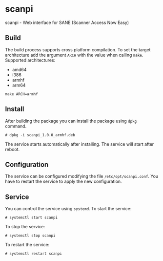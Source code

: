 # scanpi
scanpi - Web interface for SANE (Scanner Access Now Easy)

## Build

The build process supports cross platform compilation.
To set the target architecture add the argument `ARCH` with the value when calling `make`.
Supported architectures:
* amd64
* i386
* armhf
* arm64

```
make ARCH=armhf
```    

## Install

After building the package you can install the package using `dpkg` command.

    # dpkg -i scanpi_1.0.0_armhf.deb

The service starts automatically after installing. The service will start after reboot.

## Configuration

The service can be configured modifying the file `/etc/opt/scanpi.conf`.
You have to restart the service to apply the new configuration.

## Service

You can control the service using `systemd`.
To start the service:

    # systemctl start scanpi

To stop the service:

    # systemctl stop scanpi

To restart the service:

    # systemctl restart scanpi
